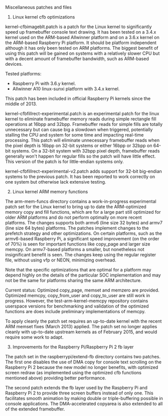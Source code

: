 Miscellaneous patches and files

1. Linux kernel cfb optimizations

kernel-cfbimageblt.patch is a patch for the Linux kernel to significantly
speed up framebuffer console text drawing. It has been tested on a 3.4.x
kernel used on the ARM-based Allwinner platform and on a 3.6.x kernel on
the ARM-based Raspberry Pi platform. It should be platform independent
although it has only been tested on ARM platforms. The biggest benefit of
using this patch will be gained on systems with a relatively slower CPU but
with a decent amount of framebuffer bandwidth, such as ARM-based devices.

Tested platforms:

- Raspberry Pi with 3.6.y kernel.
- Allwinner A10 linux-sunxi platform with 3.4.x kernel.

This patch has been included in official Raspberry Pi kernels since the
middle of 2013.

kernel-cfbfillrect-experimental.patch is an experimental patch for the
linux kernel to eliminate framebuffer memory reads during simple rectangle
fill operations at 16bpp and 32bpp. Framebuffer reads for simple fills
are totally unnecessary but can cause big a slowdown when triggered,
potentially stalling the CPU and system for some time and impacting
real-time processing. This patch will eliminate unnecessary framebuffer
reads when the pixel depth is 16bpp on 32-bit systems or either 16bpp or
32bpp on 64-bit systems. On a 32-bit system with 32bpp pixel depth,
framebuffer reads generally won't happen for regular fills so the patch
will have little effect. This version of the patch is for little-endian
systems only.

kernel-cfbfillrect-experimental-v2.patch adds support for 32-bit
big-endian systems to the previous patch. It has been reported to work
correctly on one system but otherwise lack extensive testing.

2. Linux kernel ARM memory functions

The arm-mem-funcs directory contains a work-in-progress experimental
patch set for the Linux kernel to bring up to date the ARM-optimized
memory copy and fill functions, which are for a large part still
optimized for older ARM platforms and do not perform optimally on more
recent platforms. The changes supports both armv6 (line size 32 bytes)
and armv7 (line size 64 bytes) platforms. The patches implement changes
to the prefetch strategy and other optimizations. On certain platforms,
such as the  armv6-based Raspberry Pi, a significant speed improvement
(on the order of 70%) is seen for important functions like copy_page and
larger size memcpy. On armv7-based platforms a smaller, but nonetheless
not insignificant benefit is seen. The changes keep using the regular
register file, without using vfp or NEON, minimizing overhead.

Note that the specific optimizations that are optimal for a platform
may depend highly on the details of the particular SOC implementation
and may not be the same for platforms sharing the same ARM architecture.

Current status: Optimized copy_page, memset and memzero are provided.
Optimized memcpy, copy_from_user and copy_to_user are still work in
progress. However, the test-arm-kernel-memcpy repository contains
userspace versions for benchmarking and validation of the optimized
functions are does include preliminary implementations of memcpy.

To apply cleanly the patch set requires an up-to-date kernel with the
recent ARM memset fixes (March 2013) applied. The patch set no longer
applies cleanly with up-to-date upstream kernels as of February 2015,
and would require some work to adapt.

3. Improvements for the Raspberry Pi/Raspberry Pi 2 fb layer

The patch set in the raspberrypi/extend-fb directory contains two
patches. The first one disables the use of DMA copy for console
text scrolling on the Raspberry Pi 2 because the new model no longer
benefits, with optimized screen redraw (as implemented using the
optimized cfb functions mentioned above) providing better performance.

The second patch extends the fb layer used by the Raspberry Pi and
Raspberry Pi 2 to provide three screen buffers instead of only one.
This facilitates smooth animation by making double or triple-buffering
possible in console applications. The DMA-accelerated copyarea is also
extended to all of the extended framebuffer.

